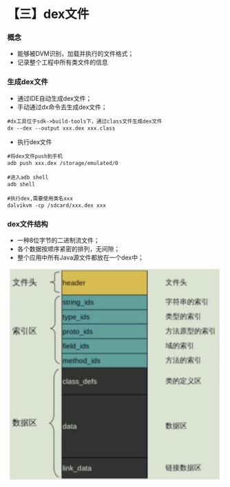 # 【三】dex文件

### 概念

* 能够被DVM识别，加载并执行的文件格式；
* 记录整个工程中所有类文件的信息

### 生成dex文件

* 通过IDE自动生成dex文件；
* 手动通过dx命令去生成dex文件；

```shell
#dx工具位于sdk->build-tools下，通过class文件生成dex文件
dx --dex --output xxx.dex xxx.class
```

* 执行dex文件

```shell
#将dex文件push到手机
adb push xxx.dex /storage/emulated/0

#进入adb shell
adb shell

#执行dex,需要使用类名xxx
dalvikvm -cp /sdcard/xxx.dex xxx
```

### dex文件结构

- 一种8位字节的二进制流文件；
- 各个数据按顺序紧密的排列，无间隙；
- 整个应用中所有Java源文件都放在一个dex中；

![image](./images/dex文件结构.png)